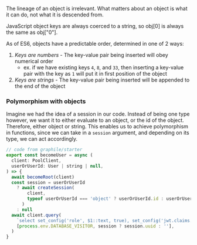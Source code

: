 
The lineage of an object is irrelevant. What matters about an object is what it can do, not what it is descended from.

JavaScript object keys are always coerced to a string, so obj[0] is always the same as obj["0"].

As of ES6, objects have a predictable order, determined in one of 2 ways:
1. *Keys are numbers* - The key-value pair being inserted will obey numerical order
	- ex. if we have existing keys `4`, `8`, and `33`, then inserting a key-value pair with the key as `1` will put it in first position of the object
2. *Keys are strings* - The key-value pair being inserted will be appended to the end of the object

### Polymorphism with objects
Imagine we had the idea of a session in our code. Instead of being one type however, we want it to either evaluate to an object, or the id of the object. Therefore, either object or string. This enables us to achieve polymorphism in functions, since we can take in a `session` argument, and depending on its type, we can act accordingly.
```js
// code from graphile/starter
export const becomeUser = async (
  client: PoolClient,
  userOrUserId: User | string | null,
) => {
  await becomeRoot(client)
  const session = userOrUserId
    ? await createSession(
        client,
        typeof userOrUserId === 'object' ? userOrUserId.id : userOrUserId,
      )
    : null
  await client.query(
    `select set_config('role', $1::text, true), set_config('jwt.claims.session_id', $2::text, true)`,
    [process.env.DATABASE_VISITOR, session ? session.uuid : ''],
  )
}
```
